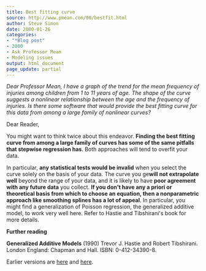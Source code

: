 ```yaml
---
title: Best fitting curve
source: http://www.pmean.com/00/bestfit.html
author: Steve Simon
date: 2000-01-26
categories:
- "*Blog post"
- 2000
- Ask Professor Mean
- Modeling issues
output: html_document
page_update: partial
---
```

*Dear Professor Mean, I have a graph of the trend for the mean frequency of injuries among children from 1 to 11 years of age. The shape of the curve suggests a nonlinear relationship between the age and the frequency of injuries. Is there some software that would provide the best fitting curve for this data from among a large family of nonlinear curves?*

Dear Reader,

You might want to think twice about this endeavor. **Finding the best fitting curve from among a large family of curves has some of the same pitfalls that stepwise regression has**. Both approaches will tend to overfit your data.

In particular, **any statistical tests would be invalid** when you select the curve solely on the basis of your data. The curve you ge**will not extrapolate well** beyond the range of your data, and it is likely to have **poor agreement with any future data** you collect. **If you don't have any a priori or theoretical basis from which to choose an equation, then a nonparametric approach like smoothing splines has a lot of appeal**. In particular, you might find a generalization of Poisson regression, the generalized additive model, to work very well here. Refer to Hastie and Tibshirani's book for more details.

**Further reading**

**Generalized Additive Models** (1990) Trevor J. Hastie and Robert Tibshirani. London England: Chapman and Hall. ISBN: 0-412-34390-8.

Earlier versions are [here][sim1] and [here][sim2].
 
[sim1]: http://www.pmean.com/00/bestfit.html
[sim2]: http://new.pmean.com/best-fitting-curve/
 

